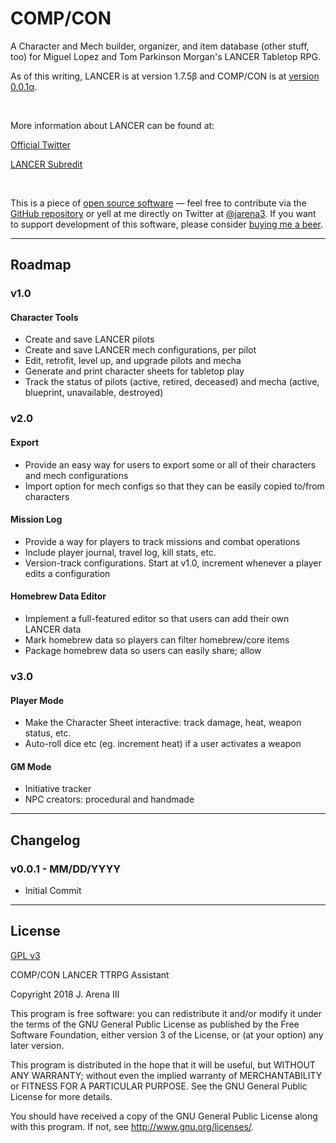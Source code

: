 # COMP/CON
 A Character and Mech builder, organizer, and item database (other stuff, too) for Miguel Lopez and Tom Parkinson Morgan's LANCER Tabletop RPG.
 
 As of this writing, LANCER is at version 1.7.5β and COMP/CON is at [version 0.0.1α](#changelog).

<br>

 More information about LANCER can be found at: 

 [Official Twitter](https://twitter.com/lancer_rpg)

 [LANCER Subredit](https://www.reddit.com/r/LancerRPG/)

 <br>

 This is a piece of [open source software](#license) — feel free to contribute via the [GitHub repository](https://github.com/jarena2/compcon) or yell at me directly on Twitter at [@jarena3](https://www.twitter.com/jarena3). If you want to support development of this software, please consider [buying me a beer](buymeacoff.ee/a7xoLjHfG).

---
## Roadmap
### v1.0
#### Character Tools
 - Create and save LANCER pilots
 - Create and save LANCER mech configurations, per pilot
 - Edit, retrofit, level up, and upgrade pilots and mecha
 - Generate and print character sheets for tabletop play
 - Track the status of pilots (active, retired, deceased) and mecha (active, blueprint, unavailable, destroyed)

### v2.0
#### Export
 - Provide an easy way for users to export some or all of their characters and mech configurations
 - Import option for mech configs so that they can be easily copied to/from characters
#### Mission Log
 - Provide a way for players to track missions and combat operations
 - Include player journal, travel log, kill stats, etc.
 - Version-track configurations. Start at v1.0, increment whenever a player edits a configuration
#### Homebrew Data Editor
 - Implement a full-featured editor so that users can add their own LANCER data
 - Mark homebrew data so players can filter homebrew/core items
 - Package homebrew data so users can easily share; allow 

### v3.0
#### Player Mode
 - Make the Character Sheet interactive: track damage, heat, weapon status, etc.
 - Auto-roll dice etc (eg. increment heat) if a user activates a weapon
#### GM Mode
 - Initiative tracker
 - NPC creators: procedural and handmade
---
## Changelog
### v0.0.1 - MM/DD/YYYY
- Initial Commit
---
## License
[GPL v3](LICENSE.md)

COMP/CON LANCER TTRPG Assistant

Copyright 2018  J. Arena III

This program is free software: you can redistribute it and/or modify
it under the terms of the GNU General Public License as published by
the Free Software Foundation, either version 3 of the License, or
(at your option) any later version.

This program is distributed in the hope that it will be useful,
but WITHOUT ANY WARRANTY; without even the implied warranty of
MERCHANTABILITY or FITNESS FOR A PARTICULAR PURPOSE.  See the
GNU General Public License for more details.

You should have received a copy of the GNU General Public License
along with this program.  If not, see <http://www.gnu.org/licenses/>.

